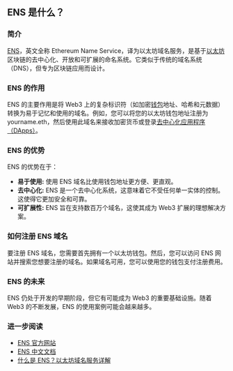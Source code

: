 ## ENS 是什么？

### 简介

[ENS](https://learnblockchain.cn/tags/ENS?map=EVM)，英文全称 Ethereum Name Service，译为以太坊域名服务，是基于[以太坊](https://learnblockchain.cn/tags/%E4%BB%A5%E5%A4%AA%E5%9D%8A?map=EVM)区块链的去中心化、开放和可扩展的命名系统。它类似于传统的域名系统（DNS），但专为区块链应用而设计。

### ENS 的作用

ENS 的主要作用是将 Web3 上的复杂标识符（如加密[钱包](https://learnblockchain.cn/tags/%E9%92%B1%E5%8C%85)地址、哈希和元数据）转换为易于记忆和使用的域名。例如，您可以将您的以太坊钱包地址注册为 yourname.eth，然后使用此域名来接收加密货币或登录[去中心化应用程序（DApps）](https://learnblockchain.cn/tags/DApp)。

### ENS 的优势

ENS 的优势在于：

* **易于使用:** 使用 ENS 域名比使用钱包地址更方便、更直观。
* **去中心化:** ENS 是一个去中心化系统，这意味着它不受任何单一实体的控制。这使得它更加安全和可靠。
* **可扩展性:** ENS 旨在支持数百万个域名，这使其成为 Web3 扩展的理想解决方案。

### 如何注册 ENS 域名

要注册 ENS 域名，您需要首先拥有一个以太坊钱包。然后，您可以访问 ENS 网站并搜索您想要注册的域名。如果域名可用，您可以使用您的钱包支付注册费用。

### ENS 的未来

ENS 仍处于开发的早期阶段，但它有可能成为 Web3 的重要基础设施。随着 Web3 的不断发展，ENS 的使用案例可能会越来越多。

### 进一步阅读

* [ENS 官方网站](https://ens.domains/)
* [ENS 中文文档](https://zhuanlan.zhihu.com/p/431398804)
* [什么是 ENS？以太坊域名服务详解](https://support.ledger.com/hc/en-us/articles/5437409150877-Register-and-secure-an-ENS-name-with-Ledger)

